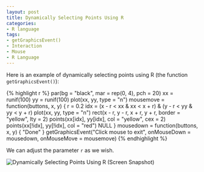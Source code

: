 ```yaml
---
layout: post
title: Dynamically Selecting Points Using R
categories:
- R language
tags:
- getGraphicsEvent()
- Interaction
- Mouse
- R Language
---
```


Here is an example of dynamically selecting points using R (the function `getGraphicsEvent()`):

{% highlight r %}
par(bg = "black", mar = rep(0, 4), pch = 20)
xx = runif(100)
yy = runif(100)
plot(xx, yy, type = "n")
mousemove = function(buttons, x, y) {
    r = 0.2
    idx = (x - r < xx & xx < x + r) & (y - r < yy & yy < y + r)
    plot(xx, yy, type = "n")
    rect(x - r, y - r, x + r, y + r, border = "yellow", lty = 2)
    points(xx[idx], yy[idx], col = "yellow", cex = 2)
    points(xx[!idx], yy[!idx], col = "red")
    NULL
}
mousedown = function(buttons, x, y) {
    "Done"
}
getGraphicsEvent("Click mouse to exit", onMouseDown = mousedown,
    onMouseMove = mousemove)
{% endhighlight %}

We can adjust the parameter `r` as we wish.

![Dynamically Selecting Points Using R (Screen Snapshot)](http://i.imgur.com/fatp8.png)

